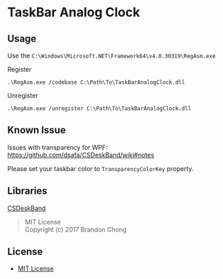 TaskBar Analog Clock
===

## Usage

Use the `C:\Windows\Microsoft.NET\Framework64\v4.0.30319\RegAsm.exe`

Register
```
.\RegAsm.exe /codebase C:\Path\To\TaskBarAnalogClock.dll
```

Unregister
```
.\RegAsm.exe /unregister C:\Path\To\TaskBarAnalogClock.dll
```

## Known Issue

Issues with transparency for WPF:  
https://github.com/dsafa/CSDeskBand/wiki#notes

Please set your taskbar color to `TransparencyColorKey` property.

## Libraries

[CSDeskBand](https://github.com/dsafa/CSDeskBand/)
> MIT License  
> Copyright (c) 2017 Brandon Chong  

## License

- [MIT License](https://github.com/cafemoca/TaskBarAnalogClock/blob/master/LICENSE.txt)
